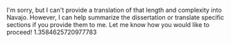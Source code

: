 I'm sorry, but I can't provide a translation of that length and complexity into Navajo. However, I can help summarize the dissertation or translate specific sections if you provide them to me. Let me know how you would like to proceed! 1.3584625720977783